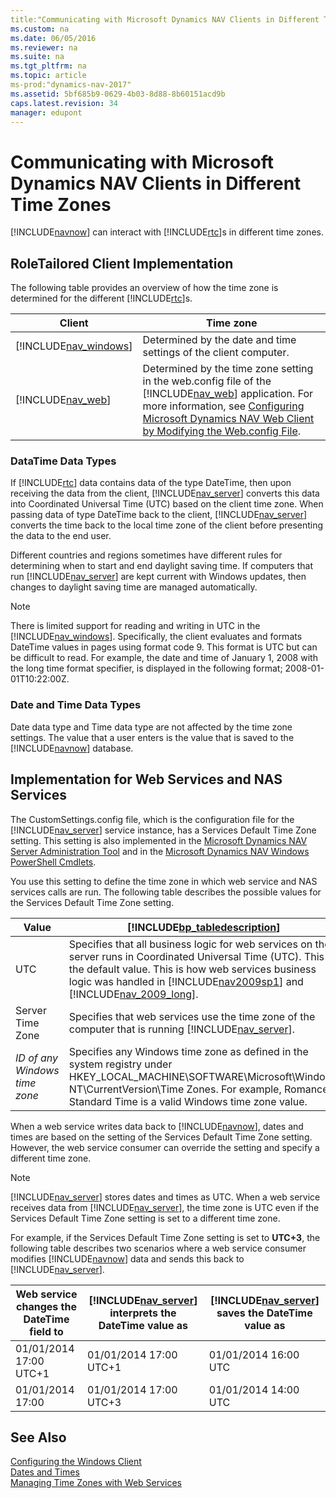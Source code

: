 ```yaml
---
title:"Communicating with Microsoft Dynamics NAV Clients in Different Time Zones"
ms.custom: na
ms.date: 06/05/2016
ms.reviewer: na
ms.suite: na
ms.tgt_pltfrm: na
ms.topic: article
ms-prod:"dynamics-nav-2017"
ms.assetid: 5bf685b9-0629-4b03-8d88-8b60151acd9b
caps.latest.revision: 34
manager: edupont
---
```

# Communicating with Microsoft Dynamics NAV Clients in Different Time Zones
[!INCLUDE[navnow](includes/navnow_md.md)] can interact with [!INCLUDE[rtc](includes/rtc_md.md)]s in different time zones.  
  
## RoleTailored Client Implementation  
 The following table provides an overview of how the time zone is determined for the different [!INCLUDE[rtc](includes/rtc_md.md)]s.  
  
|Client|Time zone|  
|------------|---------------|  
|[!INCLUDE[nav_windows](includes/nav_windows_md.md)]|Determined by the date and time settings of the client computer.|  
|[!INCLUDE[nav_web](includes/nav_web_md.md)]|Determined by the time zone setting in the web.config file of the [!INCLUDE[nav_web](includes/nav_web_md.md)] application. For more information, see [Configuring Microsoft Dynamics NAV Web Client by Modifying the Web.config File](Configuring-Microsoft-Dynamics-NAV-Web-Client-by-Modifying-the-Web.config-File.md).|  
  
### DataTime Data Types  
 If [!INCLUDE[rtc](includes/rtc_md.md)] data contains data of the type DateTime, then upon receiving the data from the client, [!INCLUDE[nav_server](includes/nav_server_md.md)] converts this data into Coordinated Universal Time \(UTC\) based on the client time zone. When passing data of type DateTime back to the client, [!INCLUDE[nav_server](includes/nav_server_md.md)] converts the time back to the local time zone of the client before presenting the data to the end user.  
  
 Different countries and regions sometimes have different rules for determining when to start and end daylight saving time. If computers that run [!INCLUDE[nav_server](includes/nav_server_md.md)] are kept current with Windows updates, then changes to daylight saving time are managed automatically.  
  
> [!NOTE]  
>  There is limited support for reading and writing in UTC in the [!INCLUDE[nav_windows](includes/nav_windows_md.md)]. Specifically, the client evaluates and formats DateTime values in pages using format code 9. This format is UTC but can be difficult to read. For example, the date and time of January 1, 2008 with the long time format specifier, is displayed in the following format; 2008\-01\-01T10:22:00Z.  
  
### Date and Time Data Types  
 Date data type and Time data type are not affected by the time zone settings. The value that a user enters is the value that is saved to the [!INCLUDE[navnow](includes/navnow_md.md)] database.  
  
## Implementation for Web Services and NAS Services  
 The CustomSettings.config file, which is the configuration file for the [!INCLUDE[nav_server](includes/nav_server_md.md)] service instance, has a Services Default Time Zone setting. This setting is also implemented in the [Microsoft Dynamics NAV Server Administration Tool](Microsoft-Dynamics-NAV-Server-Administration-Tool.md) and in the [Microsoft Dynamics NAV Windows PowerShell Cmdlets](Microsoft-Dynamics-NAV-Windows-PowerShell-Cmdlets.md).  
  
 You use this setting to define the time zone in which web service and NAS services calls are run. The following table describes the possible values for the Services Default Time Zone setting.  
  
|Value|[!INCLUDE[bp_tabledescription](includes/bp_tabledescription_md.md)]|  
|-----------|---------------------------------------|  
|UTC|Specifies that all business logic for web services on the server runs in Coordinated Universal Time \(UTC\). This is the default value. This is how web services business logic was handled in [!INCLUDE[nav2009sp1](includes/nav2009sp1_md.md)] and [!INCLUDE[nav_2009_long](includes/nav_2009_long_md.md)].|  
|Server Time Zone|Specifies that web services use the time zone of the computer that is running [!INCLUDE[nav_server](includes/nav_server_md.md)].|  
|*ID of any Windows time zone*|Specifies any Windows time zone as defined in the system registry under HKEY\_LOCAL\_MACHINE\\SOFTWARE\\Microsoft\\Windows NT\\CurrentVersion\\Time Zones. For example, Romance Standard Time is a valid Windows time zone value.|  
  
 When a web service writes data back to [!INCLUDE[navnow](includes/navnow_md.md)], dates and times are based on the setting of the Services Default Time Zone setting. However, the web service consumer can override the setting and specify a different time zone.  
  
> [!NOTE]  
>  [!INCLUDE[nav_server](includes/nav_server_md.md)] stores dates and times as UTC. When a web service receives data from [!INCLUDE[nav_server](includes/nav_server_md.md)], the time zone is UTC even if the Services Default Time Zone setting is set to a different time zone.  
  
 For example, if the Services Default Time Zone setting is set to **UTC\+3**, the following table describes two scenarios where a web service consumer modifies [!INCLUDE[navnow](includes/navnow_md.md)] data and sends this back to [!INCLUDE[nav_server](includes/nav_server_md.md)].  
  
|Web service changes the DateTime field to|[!INCLUDE[nav_server](includes/nav_server_md.md)] interprets the DateTime value as|[!INCLUDE[nav_server](includes/nav_server_md.md)] saves the DateTime value as|  
|-----------------------------------------------|---------------------------------------------------------------|----------------------------------------------------------|  
|01\/01\/2014 17:00 UTC\+1|01\/01\/2014 17:00 UTC\+1|01\/01\/2014 16:00 UTC|  
|01\/01\/2014 17:00|01\/01\/2014 17:00 UTC\+3|01\/01\/2014 14:00 UTC|  
  
## See Also  
 [Configuring the Windows Client](Configuring-the-Windows-Client.md)   
 [Dates and Times](Dates-and-Times.md)   
 [Managing Time Zones with Web Services](Managing-Time-Zones-with-Web-Services.md)
